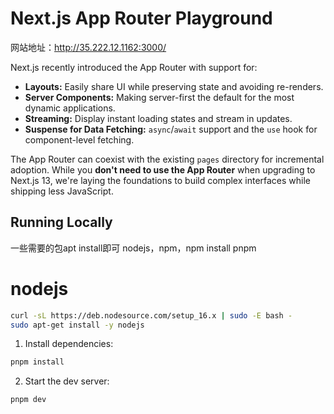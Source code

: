 # Next.js App Router Playground
网站地址：http://35.222.12.1162:3000/

Next.js recently introduced the App Router with support for:

- **Layouts:** Easily share UI while preserving state and avoiding re-renders.
- **Server Components:** Making server-first the default for the most dynamic applications.
- **Streaming:** Display instant loading states and stream in updates.
- **Suspense for Data Fetching:** `async`/`await` support and the `use` hook for component-level fetching.

The App Router can coexist with the existing `pages` directory for incremental adoption. While you **don't need to use the App Router** when upgrading to Next.js 13, we're laying the foundations to build complex interfaces while shipping less JavaScript.

## Running Locally
一些需要的包apt install即可
nodejs，npm，npm install pnpm

# nodejs

```sh
curl -sL https://deb.nodesource.com/setup_16.x | sudo -E bash -
sudo apt-get install -y nodejs
```


1. Install dependencies:

```sh
pnpm install
```

2. Start the dev server:

```sh
pnpm dev
```


